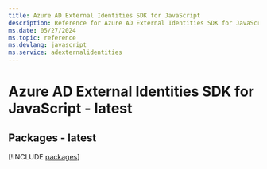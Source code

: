 ```yaml
---
title: Azure AD External Identities SDK for JavaScript
description: Reference for Azure AD External Identities SDK for JavaScript
ms.date: 05/27/2024
ms.topic: reference
ms.devlang: javascript
ms.service: adexternalidentities
---
```

# Azure AD External Identities SDK for JavaScript - latest
## Packages - latest
[!INCLUDE [packages](ad-external-identities-index.md)]